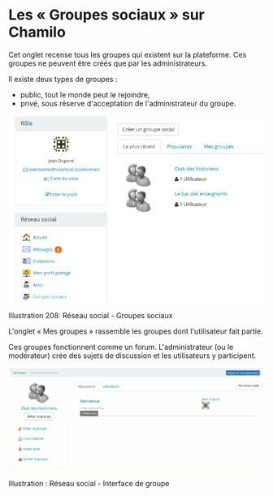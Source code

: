 # Les « Groupes sociaux » sur Chamilo

Cet onglet recense tous les groupes qui existent sur la plateforme. Ces groupes ne peuvent être créés que par les administrateurs.

Il existe deux types de groupes :

* public, tout le monde peut le rejoindre,
* privé, sous réserve d'acceptation de l'administrateur du groupe.

![](../../.gitbook/assets/image284%20%281%29.png)

Illustration 208: Réseau social - Groupes sociaux

L'onglet « Mes groupes » rassemble les groupes dont l'utilisateur fait partie.

Ces groupes fonctionnent comme un forum. L'administrateur \(ou le modérateur\) crée des sujets de discussion et les utilisateurs y participent.

![](../../.gitbook/assets/image285%20%281%29.png)

Illustration : Réseau social - Interface de groupe

